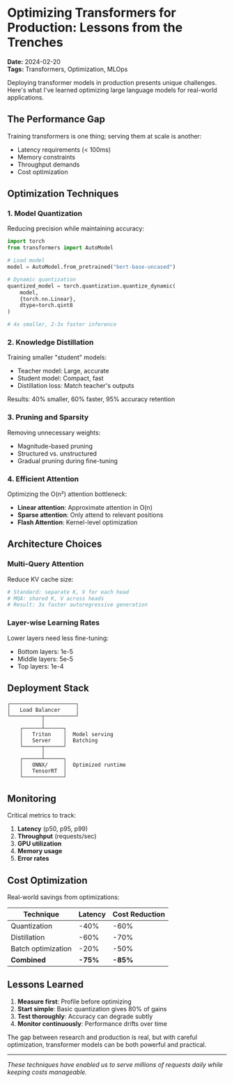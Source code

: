 # Optimizing Transformers for Production: Lessons from the Trenches

**Date:** 2024-02-20  
**Tags:** Transformers, Optimization, MLOps

Deploying transformer models in production presents unique challenges. Here's what I've learned optimizing large language models for real-world applications.

## The Performance Gap

Training transformers is one thing; serving them at scale is another:

- Latency requirements (< 100ms)
- Memory constraints
- Throughput demands
- Cost optimization

## Optimization Techniques

### 1. Model Quantization

Reducing precision while maintaining accuracy:

```python
import torch
from transformers import AutoModel

# Load model
model = AutoModel.from_pretrained("bert-base-uncased")

# Dynamic quantization
quantized_model = torch.quantization.quantize_dynamic(
    model, 
    {torch.nn.Linear}, 
    dtype=torch.qint8
)

# 4x smaller, 2-3x faster inference
```

### 2. Knowledge Distillation

Training smaller "student" models:

- Teacher model: Large, accurate
- Student model: Compact, fast
- Distillation loss: Match teacher's outputs

Results: 40% smaller, 60% faster, 95% accuracy retention

### 3. Pruning and Sparsity

Removing unnecessary weights:

- Magnitude-based pruning
- Structured vs. unstructured
- Gradual pruning during fine-tuning

### 4. Efficient Attention

Optimizing the O(n²) attention bottleneck:

- **Linear attention**: Approximate attention in O(n)
- **Sparse attention**: Only attend to relevant positions
- **Flash Attention**: Kernel-level optimization

## Architecture Choices

### Multi-Query Attention

Reduce KV cache size:

```python
# Standard: separate K, V for each head
# MQA: shared K, V across heads
# Result: 3x faster autoregressive generation
```

### Layer-wise Learning Rates

Lower layers need less fine-tuning:

- Bottom layers: 1e-5
- Middle layers: 5e-5  
- Top layers: 1e-4

## Deployment Stack

```
┌─────────────────────┐
│   Load Balancer     │
└──────────┬──────────┘
           │
    ┌──────┴──────┐
    │   Triton    │  Model serving
    │   Server    │  Batching
    └──────┬──────┘
           │
    ┌──────┴──────┐
    │   ONNX/     │  Optimized runtime
    │   TensorRT  │  
    └─────────────┘
```

## Monitoring

Critical metrics to track:

1. **Latency** (p50, p95, p99)
2. **Throughput** (requests/sec)
3. **GPU utilization**
4. **Memory usage**
5. **Error rates**

## Cost Optimization

Real-world savings from optimizations:

| Technique | Latency | Cost Reduction |
|-----------|---------|----------------|
| Quantization | -40% | -60% |
| Distillation | -60% | -70% |
| Batch optimization | -20% | -50% |
| **Combined** | **-75%** | **-85%** |

## Lessons Learned

1. **Measure first**: Profile before optimizing
2. **Start simple**: Basic quantization gives 80% of gains
3. **Test thoroughly**: Accuracy can degrade subtly
4. **Monitor continuously**: Performance drifts over time

The gap between research and production is real, but with careful optimization, transformer models can be both powerful and practical.

---

*These techniques have enabled us to serve millions of requests daily while keeping costs manageable.*
